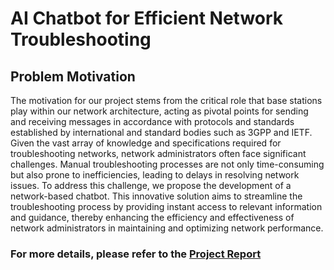 # AI Chatbot for Efficient Network Troubleshooting
## Problem Motivation
The motivation for our project stems from the critical role that base stations play within our network architecture,
acting as pivotal points for sending and receiving messages in accordance with protocols and
standards established by international and standard bodies such as 3GPP and IETF. Given the vast array
of knowledge and specifications required for troubleshooting networks, network administrators often
face significant challenges. Manual troubleshooting processes are not only time-consuming but also prone
to inefficiencies, leading to delays in resolving network issues. To address this challenge, we propose the
development of a network-based chatbot. This innovative solution aims to streamline the troubleshooting
process by providing instant access to relevant information and guidance, thereby enhancing the efficiency
and effectiveness of network administrators in maintaining and optimizing network performance.

### For more details, please refer to the [Project Report](https://github.com/MoyankGiri/AI_Chatbot_for_Efficient_Network_Troubleshooting/blob/main/AI%20Chatbot%20for%20Efficient%20Network%20Troubleshooting.pdf)
